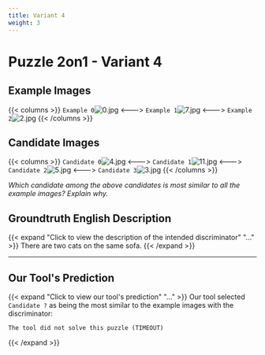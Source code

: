 ```yaml
---
title: Variant 4
weight: 3
---
```


# Puzzle 2on1 - Variant 4

## Example Images
{{< columns >}}
`Example 0`![0.jpg](/natscene-data/images/0.jpg)
<--->
`Example 1`![7.jpg](/natscene-data/images/7.jpg)
<--->
`Example 2`![2.jpg](/natscene-data/images/2.jpg)
{{< /columns >}}

## Candidate Images
{{< columns >}}
`Candidate 0`![4.jpg](/natscene-data/images/4.jpg)
<--->
`Candidate 1`![11.jpg](/natscene-data/images/11.jpg)
<--->
`Candidate 2`![5.jpg](/natscene-data/images/5.jpg)
<--->
`Candidate 3`![3.jpg](/natscene-data/images/3.jpg)
{{< /columns >}}

*Which candidate among the above candidates is most similar to all the example images? Explain why.*

## Groundtruth English Description

{{< expand "Click to view the description of the intended discriminator" "..." >}}
There are two cats on the same sofa.
{{< /expand >}}

---



## Our Tool's Prediction

{{< expand "Click to view our tool's prediction" "..." >}}
Our tool selected `Candidate ?` as being the most similar to the example images with the discriminator:
```plaintext
The tool did not solve this puzzle (TIMEOUT)
```
{{< /expand >}}
